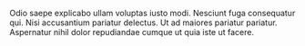 Odio saepe explicabo ullam voluptas iusto modi. Nesciunt fuga consequatur qui. Nisi accusantium pariatur delectus. Ut ad maiores pariatur pariatur. Aspernatur nihil dolor repudiandae cumque ut quia iste ut facere.